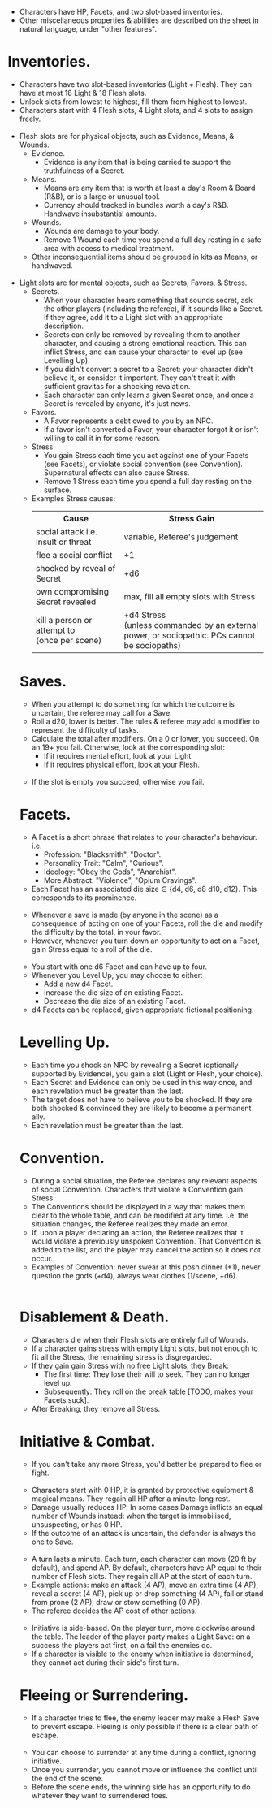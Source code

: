 + Characters have HP, Facets, and two slot-based inventories.
+ Other miscellaneous properties & abilities are described on the sheet in natural language, under "other features".
# Inventories.
+ Characters have two slot-based inventories (Light + Flesh). They can have at most 18 Light & 18 Flesh slots.
+ Unlock slots from lowest to highest, fill them from highest to lowest.
+ Characters start with 4 Flesh slots, 4 Light slots, and 4 slots to assign freely.
\
&nbsp;
+ Flesh slots are for physical objects, such as Evidence, Means, & Wounds.
    + Evidence.
        + Evidence is any item that is being carried to support the truthfulness of a Secret.
    + Means.
        + Means are any item that is worth at least a day's Room & Board (R&B), or is a large or unusual tool.
	    + Currency should tracked in bundles worth a day's R&B. Handwave insubstantial amounts.
    + Wounds.
        + Wounds are damage to your body.
        + Remove 1 Wound each time you spend a full day resting in a safe area with access to medical treatment.
    + Other inconsequential items should be grouped in kits as Means, or handwaved.
\
&nbsp;
+ Light slots are for mental objects, such as Secrets, Favors, & Stress. <!-- This is intended as a storygame-type mechanic that produces a "setup scene, payoff scene" structure. First, you learn about the secret, and the characters must discuss it in order to add it to their inventory. Then, later, you must discuss it again in order to expose it. But secrets are a double-edged sword: a weak secret takes up light slots and is hard to remove, it makes it easier to hit critical stress.-->
    + Secrets.
        + When your character hears something that sounds secret, ask the other players (including the referee), if it sounds like a Secret. If they agree, add it to a Light slot with an appropriate description.
        + Secrets can only be removed by revealing them to another character, and causing a strong emotional reaction. This can inflict Stress, and can cause your character to level up (see Levelling Up).
        + If you didn't convert a secret to a Secret: your character didn't believe it, or consider it important. They can't treat it with sufficient gravitas for a shocking revalation.
        + Each character can only learn a given Secret once, and once a Secret is revealed by anyone, it's just news.
    + Favors.
        + A Favor represents a debt owed to you by an NPC.
        + If a favor isn't converted a Favor, your character forgot it or isn't willing to call it in for some reason.
    + Stress.
        + You gain Stress each time you act against one of your Facets (see Facets), or violate social convention (see Convention). Supernatural effects can also cause Stress.
        + Remove 1 Stress each time you spend a full day resting on the surface.
	+ Examples Stress causes:<br><table>
        <tr><th>Cause</th><th>Stress Gain</th></tr>
        <!--<tr><td>rejected Facet</td><td>+ Facet die roll</td></tr>-->
        <tr><td>social attack i.e. insult or threat</td><td>variable, Referee's judgement</td></tr>
        <tr><td>flee a social conflict</td><td>+1</td></tr>
        <tr><td>shocked by reveal of Secret</td><td>+d6</td></tr>
        <tr><td>own compromising Secret revealed</td><td>max, fill all empty slots with Stress</td></tr>
        <tr><td>kill a person or attempt to<br>(once per scene)</td><td>+d4 Stress<br>(unless commanded by an external power, or sociopathic. PCs cannot be sociopaths)</td></tr>
    </table><!--the gain should always be +1, or +d-something, don't do +2,+3,... A stressor of that magnitude should create uncertainty.-->
# Saves.
+ When you attempt to do something for which the outcome is uncertain, the referee may call for a Save.
+ Roll a d20, lower is better. The rules & referee may add a modifier to represent the difficulty of tasks.
+ Calculate the total after modifiers. On a 0 or lower, you succeed. On an 19+ you fail. Otherwise, look at the corresponding slot:
    + If it requires mental effort, look at your Light.
    + If it requires physical effort, look at your Flesh.
\
&nbsp;		
+ If the slot is empty you succeed, otherwise you fail.
# Facets.
+ A Facet is a short phrase that relates to your character's behaviour. i.e.
    + Profession: "Blacksmith", "Doctor".
    + Personality Trait: "Calm", "Curious".
    + Ideology: "Obey the Gods", "Anarchist".
    + More Abstract: "Violence", "Opium Cravings".
+ Each Facet has an associated die size ∈ {d4, d6, d8 d10, d12}. This corresponds to its prominence.
\
&nbsp;
+ Whenever a save is made (by anyone in the scene) as a consequence of acting on one of your Facets, roll the die and modify the difficulty by the total, in your favor.
+ However, whenever you turn down an opportunity to act on a Facet, gain Stress equal to a roll of the die.
\
&nbsp;
+ You start with one d6 Facet and can have up to four.
+ Whenever you Level Up, you may choose to either:
    + Add a new d4 Facet.
    + Increase the die size of an existing Facet. 
    + Decrease the die size of an existing Facet.
+ d4 Facets can be replaced, given appropriate fictional positioning.
# Levelling Up.
+ Each time you shock an NPC by revealing a Secret (optionally supported by Evidence), you gain a slot (Light or Flesh, your choice).
+ Each Secret and Evidence can only be used in this way once, and each revelation must be greater than the last.
+ The target does not have to believe you to be shocked. If they are both shocked & convinced they are likely to become a permanent ally.
+ Each revelation must be greater than the last.
# Convention.
<!--My former o5r campaign Wormwood was intended to be about challenging conspiracies and other systems of control, and a key feature of those systems is that parts of them exist in your head. When I ran it in 5e I found that the rules failed to evoke this aspect. It was very easy to walk over the social conventions. They had no fangs. The only counter was intense physical security, which came across as a clear escalation and made the systems seem overtly sinister. There was no escalation. I wanted a gradual ramp-up as the characters become more comfortable breaking societal norms to reveal the conspiracy, that's what the interaction of stress and light levelling is intended to achieve.-->
+ During a social situation, the Referee declares any relevant aspects of social Convention. Characters that violate a Convention gain Stress.
+ The Conventions should be displayed in a way that makes them clear to the whole table, and can be modified at any time. i.e. the situation changes, the Referee realizes they made an error.
+ If, upon a player declaring an action, the Referee realizes that it would violate a previously unspoken Convention. That Convention is added to the list, and the player may cancel the action so it does not occur.		
+ Examples of Convention: never swear at this posh dinner (+1), never question the gods (+d4), always wear clothes (1/scene, +d6).
\
&nbsp;
# Disablement & Death.
+ Characters die when their Flesh slots are entirely full of Wounds.	
+ If a character gains stress with empty Light slots, but not enough to fit all the Stress, the remaining stress is disgregarded.
+ If they gain gain Stress with no free Light slots, they Break:
    + The first time: They lose their will to seek. They can no longer level up.
    + Subsequently: They roll on the break table \[TODO, makes your Facets suck].
+ After Breaking, they remove all Stress.
# Initiative & Combat.
+ If you can't take any more Stress, you'd better be prepared to flee or fight.
\
&nbsp;
+ Characters start with 0 HP, it is granted by protective equipment & magical means. They regain all HP after a minute-long rest.
+ Damage usually reduces HP. In some cases Damage inflicts an equal number of Wounds instead: when the target is immobilised, unsuspecting, or has 0 HP.
+ If the outcome of an attack is uncertain, the defender is always the one to Save. <!--this causes combat to accelerate as the death spiral takes hold. it also adds uncertainty at higher levels of play: information--, difficulty++-->
\
&nbsp;
+ A turn lasts a minute. Each turn, each character can move (20 ft by default), and spend AP. By default, characters have AP equal to their number of Flesh slots. They regain all AP at the start of each turn.
+ Example actions: make an attack (4 AP), move an extra time (4 AP), reveal a secret (4 AP), pick up or drop something (4 AP), fall or stand from prone (2 AP), draw or stow something (0 AP).
+ The referee decides the AP cost of other actions.
\
&nbsp;
+ Initiative is side-based. On the player turn, move clockwise around the table. The leader of the player party makes a Light Save: on a success the players act first, on a fail the enemies do.
+ If a character is visible to the enemy when initiative is determined, they cannot act during their side's first turn.
# Fleeing or Surrendering.
+ If a character tries to flee, the enemy leader may make a Flesh Save to prevent escape. Fleeing is only possible if there is a clear path of escape.
\
&nbsp;
+ You can choose to surrender at any time during a conflict, ignoring initiative.
+ Once you surrender, you cannot move or influence the conflict until the end of the scene.
+ Before the scene ends, the winning side has an opportunity to do whatever they want to surrendered foes.

